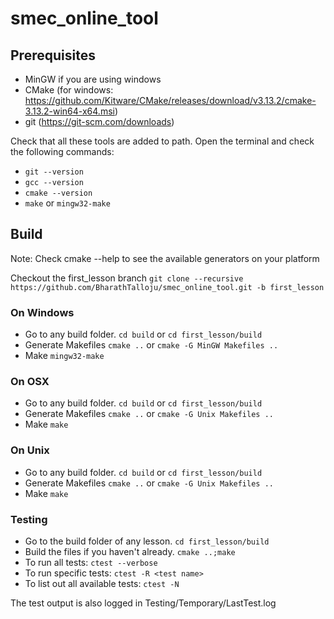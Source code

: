 # smec_online_tool

## Prerequisites
- MinGW if you are using windows
- CMake (for windows: https://github.com/Kitware/CMake/releases/download/v3.13.2/cmake-3.13.2-win64-x64.msi)
- git (https://git-scm.com/downloads)

Check that all these tools are added to path. Open the terminal and check the following commands:
- `git --version`
- `gcc --version`
- `cmake --version`
- `make` or `mingw32-make`

## Build
Note: Check cmake --help to see the available generators on your platform

Checkout the first_lesson branch
`git clone --recursive https://github.com/BharathTalloju/smec_online_tool.git -b first_lesson`

### On Windows
- Go to any build folder.
`cd build` or `cd first_lesson/build`
- Generate Makefiles
`cmake ..` or `cmake -G MinGW Makefiles ..`
- Make
`mingw32-make`

### On OSX
- Go to any build folder.
`cd build` or `cd first_lesson/build`
- Generate Makefiles
`cmake ..` or `cmake -G Unix Makefiles ..`
- Make
`make`

### On Unix
- Go to any build folder.
`cd build` or `cd first_lesson/build`
- Generate Makefiles
`cmake ..` or `cmake -G Unix Makefiles ..`
- Make
`make`

### Testing
- Go to the build folder of any lesson.
`cd first_lesson/build`
- Build the files if you haven't already.
`cmake ..;make`
- To run all tests:
`ctest --verbose`
- To run specific tests:
`ctest -R <test name>`
- To list out all available tests:
`ctest -N`

The test output is also logged in Testing/Temporary/LastTest.log
